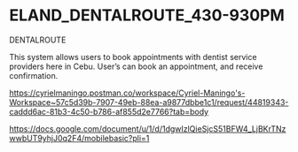 # ELAND_DENTALROUTE_430-930PM

DENTALROUTE

This system allows users to book appointments with dentist service providers here in Cebu. User’s can book an appointment, and receive confirmation.

https://cyrielmaningo.postman.co/workspace/Cyriel-Maningo's-Workspace~57c5d39b-7907-49eb-88ea-a9877dbbe1c1/request/44819343-caddd6ac-81b3-4c50-b786-af855d2e7766?tab=body

https://docs.google.com/document/u/1/d/1dgwIzlQieSjcS51BFW4_LjBKrTNzwwbUT9yhjJ0q2F4/mobilebasic?pli=1


